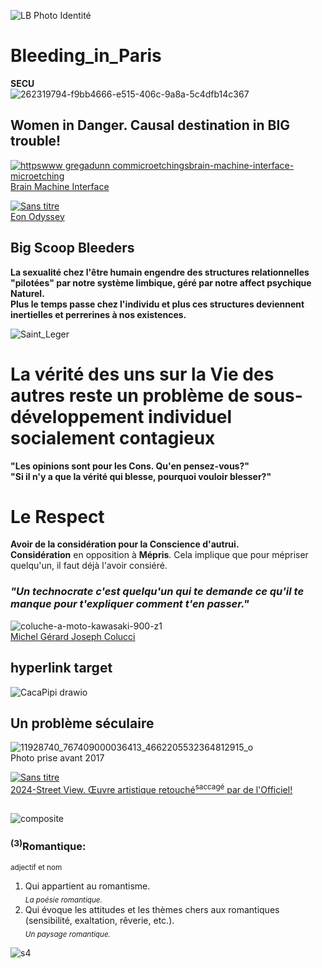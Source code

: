 
![LB Photo Identité](https://github.com/user-attachments/assets/395a1503-75bc-4cac-8962-e4c546456f16)

# Bleeding_in_Paris
**SECU**  
![262319794-f9bb4666-e515-406c-9a8a-5c4dfb14c367](https://github.com/user-attachments/assets/5307459e-9d3e-4826-9ee6-c56d129ed687)  
## Women in Danger. Causal destination in BIG trouble!
[![httpswww gregadunn commicroetchingsbrain-machine-interface-microetching](https://github.com/user-attachments/assets/a72f6354-2403-4b58-8f62-93e527d6afc2)  
Brain Machine Interface](https://www.gregadunn.com/microetchings/brain-machine-interface-microetching/)     

[![Sans titre](https://github.com/user-attachments/assets/1bb18fff-3e9e-4173-b433-df4452a2cb9b)  
Eon Odyssey](https://youtu.be/VaMsxhAGFSg?si=y34AeWcUsDUjehqp)  
  
## Big Scoop Bleeders
**La sexualité chez l'être humain engendre des structures relationnelles "pilotées" par notre système limbique, géré par notre affect psychique Naturel.**  
**Plus le temps passe chez l'individu et plus ces structures deviennent inertielles et perrerines à nos existences.**  
  
![Saint_Leger](https://github.com/user-attachments/assets/a8b4ae55-7d94-43eb-b29a-d020bd62a8ee)

# La vérité des uns sur la Vie des autres reste un problème de sous-développement individuel socialement contagieux 
**"Les opinions sont pour les Cons. Qu'en pensez-vous?"**  
**"Si il n'y a que la vérité qui blesse, pourquoi vouloir blesser?"**

# Le Respect
**Avoir de la considération pour la Conscience d'autrui.**  
**Considération** en opposition à **Mépris**. Cela implique que pour mépriser quelqu'un, il faut déjà l'avoir consiéré.    

### _"Un technocrate c'est quelqu'un qui te demande ce qu'il te manque pour t'expliquer comment t'en passer."_
![coluche-a-moto-kawasaki-900-z1](https://github.com/LordGrrr/Bleeding_in_Paris/assets/134517577/95f3fbc8-f195-46c6-92a8-0bbf9c2f839c)  
[Michel Gérard Joseph Colucci](https://fr.wikipedia.org/wiki/Coluche)

## hyperlink target
![CacaPipi drawio](https://github.com/user-attachments/assets/1594cac1-1d4a-4fef-add6-588c2190dfee)
## Un problème séculaire
![11928740_767409000036413_4662205532364812915_o](https://github.com/user-attachments/assets/2e0465ba-c8d5-4a21-9711-751511cbbe74)  
Photo prise avant 2017  
  
[![Sans titre](https://github.com/user-attachments/assets/617fc58a-5708-4e78-9792-5fb69080f731)  
2024-Street View. Œuvre artistique retouché<sup>saccagé</sup> par de l'Officiel!](https://maps.app.goo.gl/jDU8thxgNreZQ9og7)  

##
![composite](https://github.com/LordGrrr/Bleeding_in_Paris/assets/134517577/892686ab-41a5-485d-8732-40801830b91c)



### <sup>(3)</sup>Romantique: 
<sub>adjectif et nom</sub>  
1. Qui appartient au romantisme.  
<sub>_La poésie romantique._</sub>  
2. Qui évoque les attitudes et les thèmes chers aux romantiques (sensibilité, exaltation, rêverie, etc.).  
<sub>_Un paysage romantique._</sub>

![s4](https://github.com/user-attachments/assets/fa69d8d2-cf93-4353-b289-c91ff624d138)






